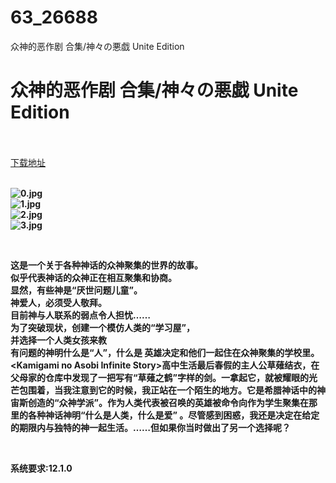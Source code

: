 # 63_26688
众神的恶作剧 合集/神々の悪戯 Unite Edition
# 众神的恶作剧 合集/神々の悪戯 Unite Edition
 <br/></br>
[下载地址](https://www.switch520.cc/article/26688 "下载地址")
<br/></br>

<p><strong><img title="0.jpg" src="https://www.switch520.cc/muke_img/2022_01_27_eb1a99d815e2d.jpg" alt="0.jpg"></strong><br>
<strong><img title="1.jpg" src="https://www.switch520.cc/muke_img/2022_01_27_c1ba0cad32c9c.jpg" alt="1.jpg"></strong><br>
<strong><img title="2.jpg" src="https://www.switch520.cc/muke_img/2022_01_27_5bff7a4e930e1.jpg" alt="2.jpg"></strong><br>
<strong><img title="3.jpg" src="https://www.switch520.cc/muke_img/2022_01_27_dfb5317f0c5a7.jpg" alt="3.jpg">&nbsp;</strong></p>
<p>&nbsp;</p>
<p><strong>这是一个关于各种神话的众神聚集的世界的故事。</strong><br>
<strong>似乎代表神话的众神正在相互聚集和协商。</strong><br>
<strong>显然，有些神是“厌世问题儿童”。</strong><br>
<strong>神爱人，必须受人敬拜。</strong><br>
<strong>目前神与人联系的弱点令人担忧……</strong><br>
<strong>为了突破现状，创建一个模仿人类的“学习屋”，</strong><br>
<strong>并选择一个人类女孩来教</strong><br>
<strong>有问题的神明什么是“人”，什么是 英雄决定和他们一起住在众神聚集的学校里。&lt;Kamigami no Asobi Infinite Story&gt;高中生活最后春假的主人公草薙结衣，在父母家的仓库中发现了一把写有“草薙之鹤”字样的剑。一拿起它，就被耀眼的光芒包围​​着，当我注意到它的时候，我正站在一个陌生的地方。它是希腊神话中的神宙斯创造的“众神学派”。作为人类代表被召唤的英雄被命令向作为学生聚集在那里的各种神话神明“什么是人类，什么是爱” 。尽管感到困惑，我还是决定在给定的期限内与独特的神一起生活。……但如果你当时做出了另一个选择呢？</strong></p>
<p>&nbsp;</p>
<p><strong>系统要求:12.1.0</strong></p>



